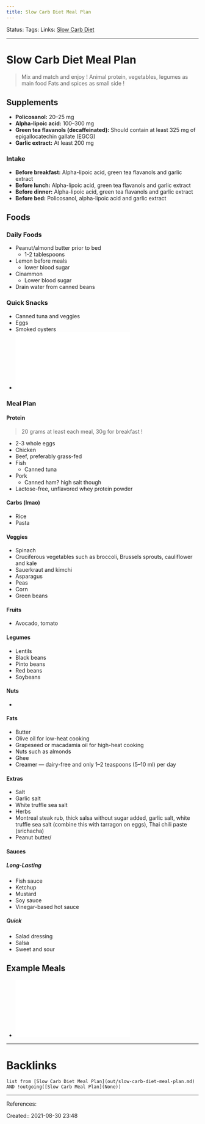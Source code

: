 ```yaml
---
title: Slow Carb Diet Meal Plan
---
```

Status: 
Tags: 
Links: [Slow Carb Diet](out/slow-carb-diet.md)
___
# Slow Carb Diet Meal Plan
> Mix and match and enjoy !
> Animal protein, vegetables, legumes as main food
> Fats and spices as small side !
## Supplements
-   **Policosanol:** 20–25 mg
-   **Alpha-lipoic acid:** 100–300 mg
-   **Green tea flavanols (decaffeinated):** Should contain at least 325 mg of epigallocatechin gallate (EGCG)
-   **Garlic extract:** At least 200 mg
### Intake
-   **Before breakfast:** Alpha-lipoic acid, green tea flavanols and garlic extract
-   **Before lunch:** Alpha-lipoic acid, green tea flavanols and garlic extract
-   **Before dinner:** Alpha-lipoic acid, green tea flavanols and garlic extract
-   **Before bed:** Policosanol, alpha-lipoic acid and garlic extract
## Foods
### Daily Foods
- Peanut/almond butter prior to bed
	- 1-2 tablespoons
- Lemon before meals
	- lower blood sugar
- Cinammon
	- Lower blood sugar
- Drain water from canned beans
### Quick Snacks
- Canned tuna and veggies
- Eggs
- Smoked oysters
- ![!M Cookie Dough Protein Balls](out/m-cookie-dough-protein-balls.md)
### Meal Plan
#### Protein
> 20 grams at least each meal, 30g for breakfast !
- 2-3 whole eggs
- Chicken
- Beef, preferably grass-fed
- Fish
	- Canned tuna
- Pork
	- Canned ham? high salt though
- Lactose-free, unflavored whey protein powder
#### Carbs (lmao)
- Rice
- Pasta
#### Veggies
- Spinach
- Cruciferous vegetables such as broccoli, Brussels sprouts, cauliflower and kale
- Sauerkraut and kimchi
- Asparagus
- Peas
- Corn
- Green beans
#### Fruits
- Avocado, tomato
#### Legumes
- Lentils
- Black beans
- Pinto beans
- Red beans
- Soybeans
#### Nuts
- 
#### Fats
- Butter
- Olive oil for low-heat cooking
- Grapeseed or macadamia oil for high-heat cooking
- Nuts such as almonds
- Ghee
- Creamer — dairy-free and only 1–2 teaspoons (5–10 ml) per day
#### Extras
- Salt
- Garlic salt
- White truffle sea salt
- Herbs
- Montreal steak rub, thick salsa without sugar added, garlic salt, white truffle sea salt (combine this with tarragon on eggs), Thai chili paste (srichacha)
- Peanut butter/
#### Sauces
##### Long-Lasting
-   Fish sauce
-   Ketchup
-   Mustard
-   Soy sauce
-   Vinegar-based hot sauce
##### Quick
- Salad dressing
- Salsa
- Sweet and sour
## Example Meals
- ![!M Black Bean Salsa](out/m-black-bean-salsa.md)
___
# Backlinks
```dataview
list from [Slow Carb Diet Meal Plan](out/slow-carb-diet-meal-plan.md) AND !outgoing([Slow Carb Meal Plan](None))
```
___
References:

Created:: 2021-08-30 23:48
